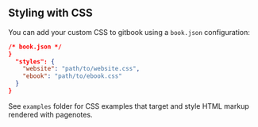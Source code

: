## Styling with CSS

You can add your custom CSS to gitbook using a `book.json` configuration:

```json
/* book.json */
}
  "styles": {
    "website": "path/to/website.css",
    "ebook": "path/to/ebook.css"
  }
}
```

See `examples` folder for CSS examples that target and style HTML markup rendered with pagenotes.

